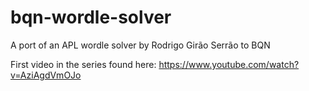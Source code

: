 # bqn-wordle-solver
A port of an APL wordle solver by  Rodrigo Girão Serrão to BQN

First video in the series found here: https://www.youtube.com/watch?v=AziAgdVmOJo